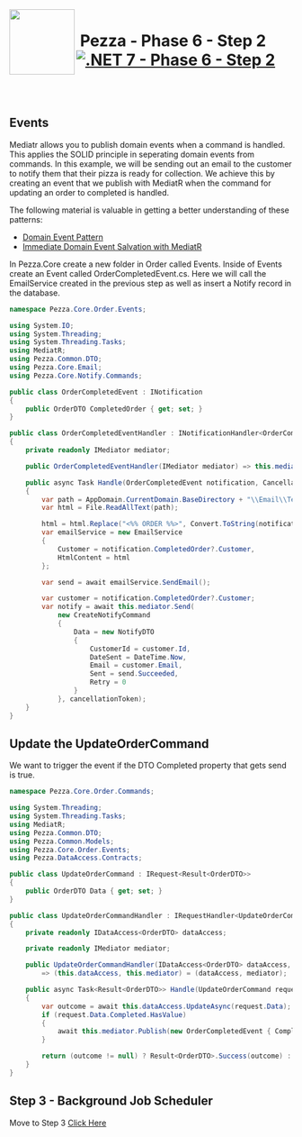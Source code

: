 <img align="left" width="116" height="116" src="../pezza-logo.png" />

# &nbsp;**Pezza - Phase 6 - Step 2** [![.NET 7 - Phase 6 - Step 2](https://github.com/entelect-incubator/.NET/actions/workflows/dotnet-phase6-step2.yml/badge.svg)](https://github.com/entelect-incubator/.NET/actions/workflows/dotnet-phase6-step2.yml)

<br/><br/>

## **Events**

Mediatr allows you to publish domain events when a command is handled. This applies the SOLID principle in seperating domain events from commands. In this example, we will be sending out an email to the customer to notify them that their pizza is ready for collection. We achieve this by creating an event that we publish with MediatR when the command for updating an order to completed is handled.

The following material is valuable in getting a better understanding of these patterns:
- [Domain Event Pattern](https://microservices.io/patterns/data/domain-event.html)
- [Immediate Domain Event Salvation with MediatR](https://ardalis.com/immediate-domain-event-salvation-with-mediatr/)

In Pezza.Core create a new folder in Order called Events. Inside of Events create an Event called OrderCompletedEvent.cs. Here we will call the EmailService created in the previous step as well as insert a Notify record in the database.

```cs
namespace Pezza.Core.Order.Events;

using System.IO;
using System.Threading;
using System.Threading.Tasks;
using MediatR;
using Pezza.Common.DTO;
using Pezza.Core.Email;
using Pezza.Core.Notify.Commands;

public class OrderCompletedEvent : INotification
{
    public OrderDTO CompletedOrder { get; set; }
}

public class OrderCompletedEventHandler : INotificationHandler<OrderCompletedEvent>
{
    private readonly IMediator mediator;

    public OrderCompletedEventHandler(IMediator mediator) => this.mediator = mediator;

    public async Task Handle(OrderCompletedEvent notification, CancellationToken cancellationToken)
    {
        var path = AppDomain.CurrentDomain.BaseDirectory + "\\Email\\Templates\\OrderCompleted.html";
        var html = File.ReadAllText(path);

        html = html.Replace("<%% ORDER %%>", Convert.ToString(notification.CompletedOrder.Id));
        var emailService = new EmailService
        {
            Customer = notification.CompletedOrder?.Customer,
            HtmlContent = html
        };

        var send = await emailService.SendEmail();

        var customer = notification.CompletedOrder?.Customer;
        var notify = await this.mediator.Send(
            new CreateNotifyCommand
            {
                Data = new NotifyDTO
                {
                    CustomerId = customer.Id,
                    DateSent = DateTime.Now,
                    Email = customer.Email,
                    Sent = send.Succeeded,
                    Retry = 0
                }
            }, cancellationToken);
    }
}
```

## **Update the UpdateOrderCommand**

We want to trigger the event if the DTO Completed property that gets send is true.

```cs
namespace Pezza.Core.Order.Commands;

using System.Threading;
using System.Threading.Tasks;
using MediatR;
using Pezza.Common.DTO;
using Pezza.Common.Models;
using Pezza.Core.Order.Events;
using Pezza.DataAccess.Contracts;

public class UpdateOrderCommand : IRequest<Result<OrderDTO>>
{
    public OrderDTO Data { get; set; }
}

public class UpdateOrderCommandHandler : IRequestHandler<UpdateOrderCommand, Result<OrderDTO>>
{
    private readonly IDataAccess<OrderDTO> dataAccess;

    private readonly IMediator mediator;

    public UpdateOrderCommandHandler(IDataAccess<OrderDTO> dataAccess, IMediator mediator)
        => (this.dataAccess, this.mediator) = (dataAccess, mediator);

    public async Task<Result<OrderDTO>> Handle(UpdateOrderCommand request, CancellationToken cancellationToken)
    {
        var outcome = await this.dataAccess.UpdateAsync(request.Data);
        if (request.Data.Completed.HasValue)
        {
            await this.mediator.Publish(new OrderCompletedEvent { CompletedOrder = outcome }, cancellationToken);
        }

        return (outcome != null) ? Result<OrderDTO>.Success(outcome) : Result<OrderDTO>.Failure("Error updating a Order");
    }
}
```

## **Step 3 - Background Job Scheduler**

Move to Step 3
[Click Here](https://github.com/entelect-incubator/.NET/tree/master/Phase%206/Step%203)